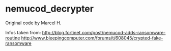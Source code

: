 # nemucod_decrypter

Original code by Marcel H.

Infos taken from:
http://blog.fortinet.com/post/nemucod-adds-ransomware-routine
http://www.bleepingcomputer.com/forums/t/608045/crypted-fake-ransomware
